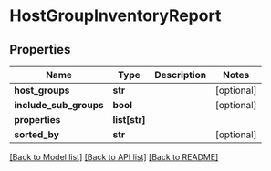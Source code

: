 # HostGroupInventoryReport

## Properties
Name | Type | Description | Notes
------------ | ------------- | ------------- | -------------
**host_groups** | **str** |  | [optional] 
**include_sub_groups** | **bool** |  | [optional] 
**properties** | **list[str]** |  | 
**sorted_by** | **str** |  | [optional] 

[[Back to Model list]](../README.md#documentation-for-models) [[Back to API list]](../README.md#documentation-for-api-endpoints) [[Back to README]](../README.md)


